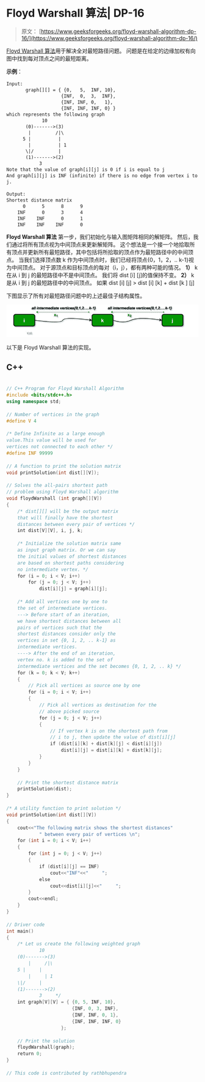 # Floyd Warshall 算法| DP-16

> 原文： [https://www.geeksforgeeks.org/floyd-warshall-algorithm-dp-16/](https://www.geeksforgeeks.org/floyd-warshall-algorithm-dp-16/)

[Floyd Warshall 算法](http://en.wikipedia.org/wiki/Floyd%E2%80%93Warshall_algorithm)用于解决全对最短路径问题。 问题是在给定的边缘加权有向图中找到每对顶点之间的最短距离。

**示例**：

```
Input:
       graph[][] = { {0,   5,  INF, 10},
                    {INF,  0,  3,  INF},
                    {INF, INF, 0,   1},
                    {INF, INF, INF, 0} }
which represents the following graph
             10
       (0)------->(3)
        |         /|\
      5 |          |
        |          | 1
       \|/         |
       (1)------->(2)
            3       
Note that the value of graph[i][j] is 0 if i is equal to j 
And graph[i][j] is INF (infinite) if there is no edge from vertex i to j.

Output:
Shortest distance matrix
      0      5      8      9
    INF      0      3      4
    INF    INF      0      1
    INF    INF    INF      0 

```

**Floyd Warshall 算法**
第一步，我们初始化与输入图矩阵相同的解矩阵。 然后，我们通过将所有顶点视为中间顶点来更新解矩阵。 这个想法是一个接一个地拾取所有顶点并更新所有最短路径，其中包括将所拾取的顶点作为最短路径中的中间顶点。 当我们选择顶点数 k 作为中间顶点时，我们已经将顶点{0，1，2，.. k-1}视为中间顶点。 对于源顶点和目标顶点的每对（i，j），都有两种可能的情况。
**1）** k 在从 i 到 j 的最短路径中不是中间顶点。 我们将 dist [i] [j]的值保持不变。
**2）** k 是从 i 到 j 的最短路径中的中间顶点。 如果 dist [i] [j] > dist [i] [k] + dist [k ] [j]

下图显示了所有对最短路径问题中的上述最佳子结构属性。

![](img/957485506abad8275ceb037ee2a55849.png "Floyd Warshell")

以下是 Floyd Warshall 算法的实现。

## C++

```cpp

// C++ Program for Floyd Warshall Algorithm  
#include <bits/stdc++.h> 
using namespace std; 

// Number of vertices in the graph  
#define V 4  

/* Define Infinite as a large enough 
value.This value will be used for  
vertices not connected to each other */
#define INF 99999  

// A function to print the solution matrix  
void printSolution(int dist[][V]);  

// Solves the all-pairs shortest path  
// problem using Floyd Warshall algorithm  
void floydWarshall (int graph[][V])  
{  
    /* dist[][] will be the output matrix  
    that will finally have the shortest  
    distances between every pair of vertices */
    int dist[V][V], i, j, k;  

    /* Initialize the solution matrix same  
    as input graph matrix. Or we can say  
    the initial values of shortest distances 
    are based on shortest paths considering  
    no intermediate vertex. */
    for (i = 0; i < V; i++)  
        for (j = 0; j < V; j++)  
            dist[i][j] = graph[i][j];  

    /* Add all vertices one by one to  
    the set of intermediate vertices.  
    ---> Before start of an iteration,  
    we have shortest distances between all  
    pairs of vertices such that the  
    shortest distances consider only the  
    vertices in set {0, 1, 2, .. k-1} as 
    intermediate vertices.  
    ----> After the end of an iteration,  
    vertex no. k is added to the set of  
    intermediate vertices and the set becomes {0, 1, 2, .. k} */
    for (k = 0; k < V; k++)  
    {  
        // Pick all vertices as source one by one  
        for (i = 0; i < V; i++)  
        {  
            // Pick all vertices as destination for the  
            // above picked source  
            for (j = 0; j < V; j++)  
            {  
                // If vertex k is on the shortest path from  
                // i to j, then update the value of dist[i][j]  
                if (dist[i][k] + dist[k][j] < dist[i][j])  
                    dist[i][j] = dist[i][k] + dist[k][j];  
            }  
        }  
    }  

    // Print the shortest distance matrix  
    printSolution(dist);  
}  

/* A utility function to print solution */
void printSolution(int dist[][V])  
{  
    cout<<"The following matrix shows the shortest distances"
            " between every pair of vertices \n";  
    for (int i = 0; i < V; i++)  
    {  
        for (int j = 0; j < V; j++)  
        {  
            if (dist[i][j] == INF)  
                cout<<"INF"<<"     ";  
            else
                cout<<dist[i][j]<<"     ";  
        }  
        cout<<endl;  
    }  
}  

// Driver code  
int main()  
{  
    /* Let us create the following weighted graph  
            10  
    (0)------->(3)  
        |     /|\  
    5 |     |  
        |     | 1  
    \|/     |  
    (1)------->(2)  
            3     */
    int graph[V][V] = { {0, 5, INF, 10},  
                        {INF, 0, 3, INF},  
                        {INF, INF, 0, 1},  
                        {INF, INF, INF, 0}  
                    };  

    // Print the solution  
    floydWarshall(graph);  
    return 0;  
}  

// This code is contributed by rathbhupendra 

```